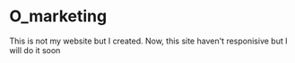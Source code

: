 # O_marketing
This is not my website but I created.
Now, this site haven't responisive but I will do it soon
